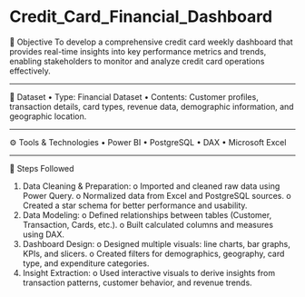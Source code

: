 # Credit_Card_Financial_Dashboard
🎯 Objective
To develop a comprehensive credit card weekly dashboard that provides real-time insights into key performance metrics and trends, enabling stakeholders to monitor and analyze credit card operations effectively.
________________________________________
📂 Dataset
•	Type: Financial Dataset
•	Contents: Customer profiles, transaction details, card types, revenue data, demographic information, and geographic location.
________________________________________
⚙️ Tools & Technologies
•	Power BI
•	PostgreSQL
•	DAX
•	Microsoft Excel
________________________________________
🧾 Steps Followed
1.	Data Cleaning & Preparation:
o	Imported and cleaned raw data using Power Query.
o	Normalized data from Excel and PostgreSQL sources.
o	Created a star schema for better performance and usability.
2.	Data Modeling:
o	Defined relationships between tables (Customer, Transaction, Cards, etc.).
o	Built calculated columns and measures using DAX.
3.	Dashboard Design:
o	Designed multiple visuals: line charts, bar graphs, KPIs, and slicers.
o	Created filters for demographics, geography, card type, and expenditure categories.
4.	Insight Extraction:
o	Used interactive visuals to derive insights from transaction patterns, customer behavior, and revenue trends.
